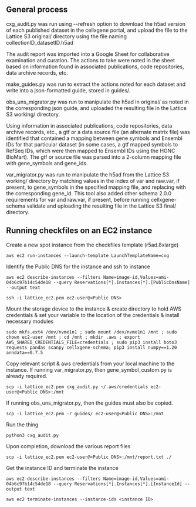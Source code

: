 General process
---------------- 
cxg_audit.py was run using --refresh option to download the h5ad version of each published dataset in the cellxgene portal, and upload the file to the Lattice S3 original/ directory using the file naming collectionID_datasetID.h5ad

The audit report was imported into a Google Sheet for collaborative examination and curation. The actions to take were noted in the sheet based on information found in associated publications, code repositories, data archive records, etc.

make_guides.py was run to extract the actions noted for each dataset and write into a json-formatted guide, stored in guides/.

obs_uns_migrator.py was run to manipulate the h5ad in original/ as noted in the corresponding json guide, and uploaded the resulting file in the Lattice S3 working/ directory.

Using information in associated publications, code repositories, data archive records, etc., a gtf or a data source file (an alternate matrix file) was identified that contained a mapping between gene symbols and Ensembl IDs for that particular dataset (in some cases, a gtf mapped symbols to RefSeq IDs, which were then mapped to Ensembl IDs using the HGNC BioMart). The gtf or source file was parsed into a 2-column mapping file with gene_symbols and gene_ids.

var_migrator.py was run to manipulate the h5ad from the Lattice S3 working/ directory by matching values in the index of var and raw.var, if present, to gene_symbols in the specified mapping file, and replacing with the corresponding gene_id. This tool also added other schema 2.0.0 requirements for var and raw.var, if present, before running cellxgene-schema validate and uploading the resulting file in the Lattice S3 final/ directory.


Running checkfiles on an EC2 instance
---------------- 
Create a new spot instance from the checkfiles template (r5ad.8xlarge)
```
aws ec2 run-instances --launch-template LaunchTemplateName=cxg
```
Identify the Public DNS for the instance and ssh to instance
```
aws ec2 describe-instances --filters Name=image-id,Values=ami-04b6c97b14c54de18 --query Reservations[*].Instances[*].[PublicDnsName] --output text
```
```
ssh -i lattice_ec2.pem ec2-user@<Public DNS>
```
Mount the storage device to the instance & create directory to hold AWS credentials & set your variable to the location of the credentials & install necessary modules
```
sudo mkfs.ext4 /dev/nvme1n1 ; sudo mount /dev/nvme1n1 /mnt ; sudo chown ec2-user /mnt ; cd /mnt ; mkdir .aws ; export AWS_SHARED_CREDENTIALS_FILE=credentials ; sudo pip3 install boto3 requests pandas scanpy cellxgene-schema; pip3 install numpy==1.20 anndata==0.7.5
```
Copy relevant script & aws credentials from your local machine to the instance. If running var_migrator.py, then gene_symbol_custom.py is already required.
```
scp -i lattice_ec2.pem cxg_audit.py ~/.aws/credentials ec2-user@<Public DNS>:/mnt
```
If running obs_uns_migrator.py, then the guides must also be copied.
```
scp -i lattice_ec2.pem -r guides/ ec2-user@<Public DNS>:/mnt
```
Run the thing
```
python3 cxg_audit.py
```
Upon completion, download the various report files
```
scp -i lattice_ec2.pem ec2-user@<Public DNS>:/mnt/report.txt ./
```
Get the instance ID and terminate the instance
```
aws ec2 describe-instances --filters Name=image-id,Values=ami-04b6c97b14c54de18 --query Reservations[*].Instances[*].[InstanceId] --output text
```
```
aws ec2 terminate-instances --instance-ids <instance ID>
```
